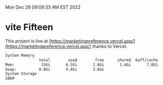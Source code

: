 Mon Dec 26 09:09:33 AM EST 2022

# vite Fifteen


This project is live at [https://marketingpreference.vercel.app/](https://marketingpreference.vercel.app/) thanks to Vercel.

```bash
System Memory
               total        used        free      shared  buff/cache   available
Mem:            15Gi       6.5Gi       1.8Gi       1.6Gi       7.0Gi       6.8Gi
Swap:          8.0Gi       4.4Gi       3.6Gi
System Storage
286M	.
